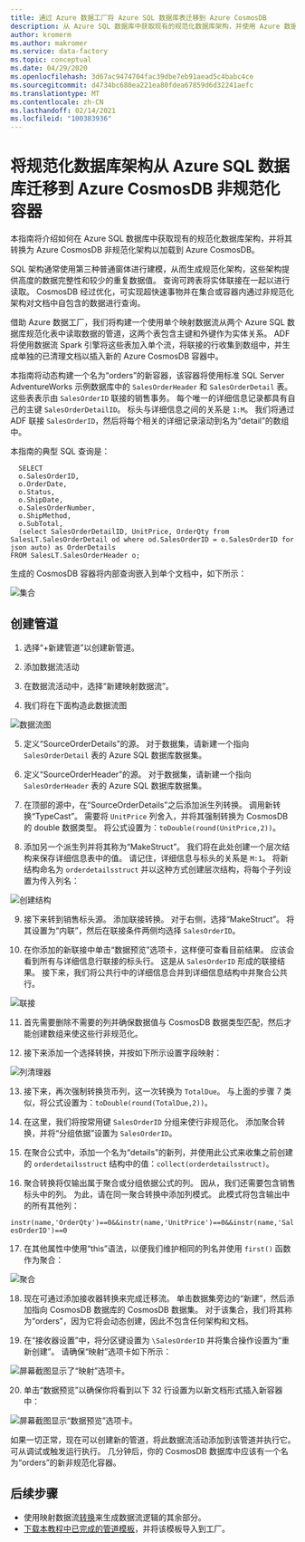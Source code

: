 ```yaml
---
title: 通过 Azure 数据工厂将 Azure SQL 数据库表迁移到 Azure CosmosDB
description: 从 Azure SQL 数据库中获取现有的规范化数据库架构，并使用 Azure 数据工厂迁移到 Azure CosmosDB 非规范化容器。
author: kromerm
ms.author: makromer
ms.service: data-factory
ms.topic: conceptual
ms.date: 04/29/2020
ms.openlocfilehash: 3d67ac9474704fac39dbe7eb91aead5c4babc4ce
ms.sourcegitcommit: d4734bc680ea221ea80fdea67859d6d32241aefc
ms.translationtype: MT
ms.contentlocale: zh-CN
ms.lasthandoff: 02/14/2021
ms.locfileid: "100383936"
---
```

# <a name="migrate-normalized-database-schema-from-azure-sql-database-to-azure-cosmosdb-denormalized-container"></a>将规范化数据库架构从 Azure SQL 数据库迁移到 Azure CosmosDB 非规范化容器

本指南将介绍如何在 Azure SQL 数据库中获取现有的规范化数据库架构，并将其转换为 Azure CosmosDB 非规范化架构以加载到 Azure CosmosDB。

SQL 架构通常使用第三种普通窗体进行建模，从而生成规范化架构，这些架构提供高度的数据完整性和较少的重复数据值。 查询可跨表将实体联接在一起以进行读取。 CosmosDB 经过优化，可实现超快速事物并在集合或容器内通过非规范化架构对文档中自包含的数据进行查询。

借助 Azure 数据工厂，我们将构建一个使用单个映射数据流从两个 Azure SQL 数据库规范化表中读取数据的管道，这两个表包含主键和外键作为实体关系。 ADF 将使用数据流 Spark 引擎将这些表加入单个流，将联接的行收集到数组中，并生成单独的已清理文档以插入新的 Azure CosmosDB 容器中。

本指南将动态构建一个名为“orders”的新容器，该容器将使用标准 SQL Server AdventureWorks 示例数据库中的 ```SalesOrderHeader``` 和 ```SalesOrderDetail``` 表。 这些表表示由 ```SalesOrderID``` 联接的销售事务。 每个唯一的详细信息记录都具有自己的主键 ```SalesOrderDetailID```。 标头与详细信息之间的关系是 ```1:M```。 我们将通过 ADF 联接 ```SalesOrderID```，然后将每个相关的详细记录滚动到名为“detail”的数组中。

本指南的典型 SQL 查询是：

```
  SELECT
  o.SalesOrderID,
  o.OrderDate,
  o.Status,
  o.ShipDate,
  o.SalesOrderNumber,
  o.ShipMethod,
  o.SubTotal,
  (select SalesOrderDetailID, UnitPrice, OrderQty from SalesLT.SalesOrderDetail od where od.SalesOrderID = o.SalesOrderID for json auto) as OrderDetails
FROM SalesLT.SalesOrderHeader o;
```

生成的 CosmosDB 容器将内部查询嵌入到单个文档中，如下所示：

![集合](media/data-flow/cosmosb3.png)

## <a name="create-a-pipeline"></a>创建管道

1. 选择“+新建管道”以创建新管道。

2. 添加数据流活动

3. 在数据流活动中，选择“新建映射数据流”。

4. 我们将在下面构造此数据流图

![数据流图](media/data-flow/cosmosb1.png)

5. 定义“SourceOrderDetails”的源。 对于数据集，请新建一个指向 ```SalesOrderDetail``` 表的 Azure SQL 数据库数据集。

6. 定义“SourceOrderHeader”的源。 对于数据集，请新建一个指向 ```SalesOrderHeader``` 表的 Azure SQL 数据库数据集。

7. 在顶部的源中，在“SourceOrderDetails”之后添加派生列转换。 调用新转换“TypeCast”。 需要将 ```UnitPrice``` 列舍入，并将其强制转换为 CosmosDB 的 double 数据类型。 将公式设置为：```toDouble(round(UnitPrice,2))```。

8. 添加另一个派生列并将其称为“MakeStruct”。 我们将在此处创建一个层次结构来保存详细信息表中的值。 请记住，详细信息与标头的关系是 ```M:1```。 将新结构命名为 ```orderdetailsstruct``` 并以这种方式创建层次结构，将每个子列设置为传入列名：

![创建结构](media/data-flow/cosmosb9.png)

9. 接下来转到销售标头源。 添加联接转换。 对于右侧，选择“MakeStruct”。 将其设置为“内联”，然后在联接条件两侧均选择 ```SalesOrderID```。

10. 在你添加的新联接中单击“数据预览”选项卡，这样便可查看目前结果。 应该会看到所有与详细信息行联接的标头行。 这是从 ```SalesOrderID``` 形成的联接结果。 接下来，我们将公共行中的详细信息合并到详细信息结构中并聚合公共行。

![联接](media/data-flow/cosmosb4.png)

11. 首先需要删除不需要的列并确保数据值与 CosmosDB 数据类型匹配，然后才能创建数组来使这些行非规范化。

12. 接下来添加一个选择转换，并按如下所示设置字段映射：

![列清理器](media/data-flow/cosmosb5.png)

13. 接下来，再次强制转换货币列，这一次转换为 ```TotalDue```。 与上面的步骤 7 类似，将公式设置为：```toDouble(round(TotalDue,2))```。

14. 在这里，我们将按常用键 ```SalesOrderID``` 分组来使行非规范化。 添加聚合转换，并将“分组依据”设置为 ```SalesOrderID```。

15. 在聚合公式中，添加一个名为“details”的新列，并使用此公式来收集之前创建的 ```orderdetailsstruct``` 结构中的值：```collect(orderdetailsstruct)```。

16. 聚合转换将仅输出属于聚合或分组依据公式的列。 因从，我们还需要包含销售标头中的列。 为此，请在同一聚合转换中添加列模式。 此模式将包含输出中的所有其他列：

```instr(name,'OrderQty')==0&&instr(name,'UnitPrice')==0&&instr(name,'SalesOrderID')==0```

17. 在其他属性中使用“this”语法，以便我们维护相同的列名并使用 ```first()``` 函数作为聚合：

![聚合](media/data-flow/cosmosb6.png)

18. 现在可通过添加接收器转换来完成迁移流。 单击数据集旁边的“新建”，然后添加指向 CosmosDB 数据库的 CosmosDB 数据集。 对于该集合，我们将其称为“orders”，因为它将会动态创建，因此不包含任何架构和文档。

19. 在“接收器设置”中，将分区键设置为 ```\SalesOrderID``` 并将集合操作设置为“重新创建”。 请确保“映射”选项卡如下所示：

![屏幕截图显示了“映射”选项卡。](media/data-flow/cosmosb7.png)

20. 单击“数据预览”以确保你将看到以下 32 行设置为以新文档形式插入新容器中：

![屏幕截图显示“数据预览”选项卡。](media/data-flow/cosmosb8.png)

如果一切正常，现在可以创建新的管道，将此数据流活动添加到该管道并执行它。 可从调试或触发运行执行。 几分钟后，你的 CosmosDB 数据库中应该有一个名为“orders”的新非规范化容器。

## <a name="next-steps"></a>后续步骤

* 使用映射数据流[转换](concepts-data-flow-overview.md)来生成数据流逻辑的其余部分。
* [下载本教程中已完成的管道模板](https://github.com/kromerm/adfdataflowdocs/blob/master/sampledata/SQL%20Orders%20to%20CosmosDB.zip)，并将该模板导入到工厂。
